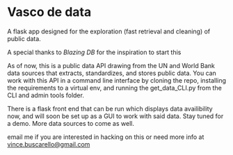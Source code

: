 # Vasco de data
A flask app designed for the exploration (fast retrieval and cleaning) of public data.

A special thanks to *Blazing DB* for the inspiration to start this

As of now, this is a public data API drawing from the UN and World Bank data sources that extracts, standardizes, and stores public data. You can work with this API in a command line interface by cloning the repo, installing the requirements to a virtual env, and running the get_data_CLI.py from the CLI and admin tools folder.

There is a flask front end that can be run which displays data availibility now, and will soon be set up as a GUI to work with said data. Stay tuned for a demo. More data sources to come as well.

email me if you are interested in hacking on this or need more info at vince.buscarello@gmail.com